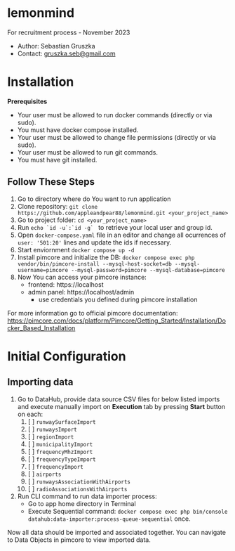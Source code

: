 # lemonmind
For recruitment process - November 2023

* Author: Sebastian Gruszka
* Contact: gruszka.seb@gmail.com

# Installation
**Prerequisites**

* Your user must be allowed to run docker commands (directly or via sudo).
* You must have docker compose installed.
* Your user must be allowed to change file permissions (directly or via sudo).
* Your user must be allowed to run git commands.
* You must have git installed.

## Follow These Steps
1. Go to directory where do You want to run application
2. Clone repository: `git clone https://github.com/appleandpear88/lemonmind.git <your_project_name>`
3. Go to project folder: `cd <your_project_name>`
4. Run ```echo `id -u`:`id -g` ``` to retrieve your local user and group id.
5. Open `docker-compose.yaml` file in an editor and change all ocurrences of `user: '501:20'` lines and update the ids if necessary.
6. Start enviornment `docker compose up -d`
7. Install pimcore and initialize the DB: `docker compose exec php vendor/bin/pimcore-install --mysql-host-socket=db --mysql-username=pimcore --mysql-password=pimcore --mysql-database=pimcore`
8. Now You can access your pimcore instance:
    * frontend: https://localhost
    * admin panel: https://localhost/admin
      * use credentials you defined during pimcore installation 

For more information go to official pimcore documentation: https://pimcore.com/docs/platform/Pimcore/Getting_Started/Installation/Docker_Based_Installation

# Initial Configuration
## Importing data

1. Go to DataHub, provide data source CSV files for below listed imports and execute manually import on **Execution** tab by pressing **Start** button on each:
   1. [ ] `runwaySurfaceImport`
   2. [ ] `runwaysImport`
   3. [ ] `regionImport`
   4. [ ] `municipalityImport`
   5. [ ] `frequencyMhzImport`
   6. [ ] `frequencyTypeImport`
   7. [ ] `frequencyImport`
   8. [ ] `airports`
   9. [ ] `runwaysAssociationWithAirports`
   10. [ ] `radioAssociationsWithAirports`
12. Run CLI command to run data importer process:
    * Go to app home directory in Terminal
    * Execute Sequential command: `docker compose exec php bin/console datahub:data-importer:process-queue-sequential` once.

Now all data should be imported and associated together. You can navigate to Data Objects in pimcore to view imported data.
